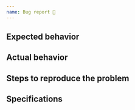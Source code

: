 ```yaml
---
name: Bug report 🚨
---
```


## Expected behavior

<!-- *Required* -->

## Actual behavior

<!-- *Required* -->

## Steps to reproduce the problem

<!-- *Required*: list in details the steps to reproduce the behavior -->

## Specifications

<!-- *Required*: list your local specifications (platform, version, subsystem, etc.) -->
